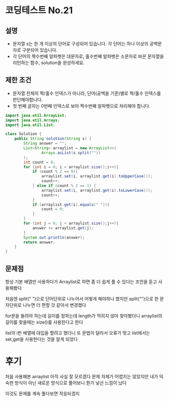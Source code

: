 # 코딩테스트 No.21
## 설명 
- 문자열 s는 한 개 이상의 단어로 구성되어 있습니다. 각 단어는 하나 이상의 공백문자로 구분되어 있습니다.
- 각 단어의 짝수번째 알파벳은 대문자로, 홀수번째 알파벳은 소문자로 바꾼 문자열을 리턴하는 함수, solution을 완성하세요.

## 제한 조건
- 문자열 전체의 짝/홀수 인덱스가 아니라, 단어(공백을 기준)별로 짝/홀수 인덱스를 판단해야합니다.
- 첫 번째 글자는 0번째 인덱스로 보아 짝수번째 알파벳으로 처리해야 합니다.
``` java
import java.util.ArrayList;
import java.util.Arrays;
import java.util.List;

class Solution {
    public String solution(String s) {
        String answer = "";
        List<String> arraylist = new ArrayList<>(
                Arrays.asList(s.split(""))
        );
        int count = 0;
        for (int i = 0; i < arraylist.size();i++){
            if (count % 2 == 0){
                arraylist.set(i, arraylist.get(i).toUpperCase());
                count++;
            } else if (count % 2 == 1) {
                arraylist.set(i, arraylist.get(i).toLowerCase());
                count++;
            }
            if (arraylist.get(i).equals(" ")){
                count = 0;
            }
        }
        for (int j = 0; j < arraylist.size();j++){
            answer += arraylist.get(j);
        }
        System.out.println(answer);
        return answer;
    }
}
```
## 문제점
항상 기본 배열만 사용하다가 Arraylist로 하면 좀 더 쉽게 풀 수 있다는 조언을 듣고 사용해봤다

처음엔 split(" ")으로 단어단위로 나누어서 어떻게 해야하나 했지만 split("")으로 한 문자단위로 나누면 더 편할 것 같아서 변경했다

for문을 돌려야 하는데 길이를 정하는데 length가 먹히지 않아 찾아봤더니 arraylist의 길이를 찾을때는 size()를 사용한다고 한다

list의 i번 배열에 대입을 할려고 했더니 또 문법이 달라서 오류가 떳고 list에서는 set,get을 사용한다는 것을 알게 되었다


# 후기

처음 사용해본 arraylist 아직 사실 잘 모르겠다
문제 자체가 어렵지는 않았지만 내가 익숙한 방식이 아닌 새로운 방식으로 풀어보니 뭔가 낯선 느낌이 났다

이것도 문제를 계속 풀다보면 적응되겠지
